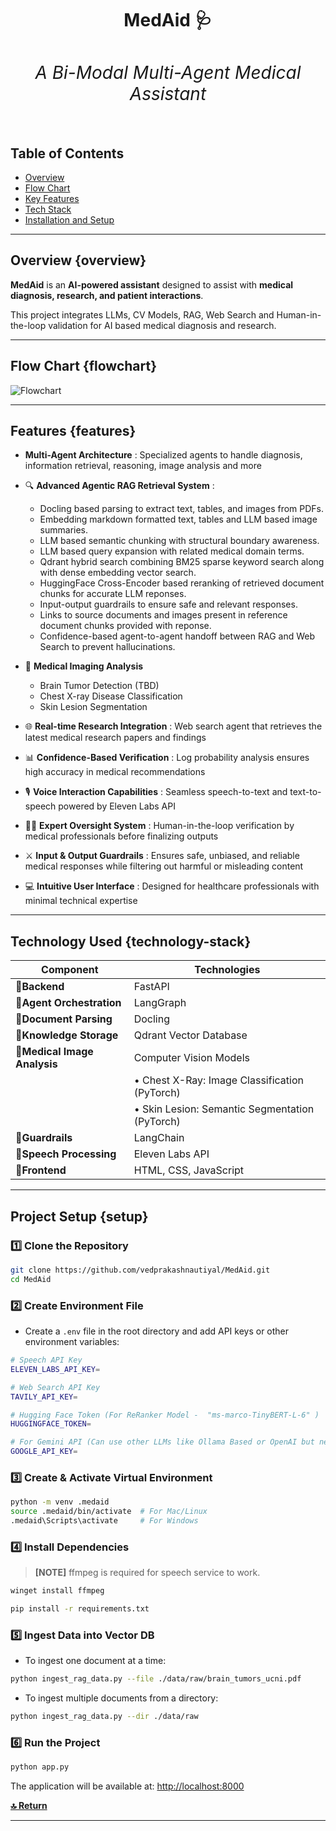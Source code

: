 <h1 align="center"><strong>MedAid 🩺 <h6 align="center">A Bi-Modal Multi-Agent Medical Assistant</h6></strong></h1>

## Table of Contents

- [Overview](#overview)
- [Flow Chart](#flowchart "flowchart")
- [Key Features](#features)
- [Tech Stack](technology-stack)
- [Installation and Setup](setup)

---

## Overview {overview}

**MedAid** is an **AI-powered assistant** designed to assist with **medical diagnosis, research, and patient interactions**.

This project integrates LLMs, CV Models, RAG, Web Search and Human-in-the-loop validation for AI based medical diagnosis and research.

---

## Flow Chart  {flowchart}

![Flowchart](assets/flowchart.svg)

---

<!-- ## 🌟 Key Features  <a name="key-features"></a>
✅ **Multi-Agent System** – Separate agents handle different tasks (diagnosis, retrieval, reasoning, etc.).  
✅ **RAG-based Retrieval** – Uses Qdrant for vector search & hybrid retrieval techniques.  
✅ **Medical Image Analysis** – Supports **brain tumor segmentation, chest X-ray disease detection, and skin lesion classification**.  
✅ **Web Search Agent** – Fetches the latest medical research when required.  
✅ **Confidence Score Check** – Ensures high accuracy with log probability-based verification.  
✅ **Speech-to-Text & Text-to-Speech** – Uses **Eleven Labs API** for voice interactions.  
✅ **Human-in-the-Loop Verification** – Medical professionals validate the AI’s results before final output.  
✅ **Intuitive UI** – Built for seamless user experience.  

---

## 🛠️ Tech Stack  <a name="tech-stack"></a>
🔹 **Backend**: FastAPI 🚀  
🔹 **Multi-Agent Orchestration**: LangGraph + LangChain 🤖  
🔹 **Vector Database**: Qdrant (for retrieval-augmented generation) 🔍  
🔹 **Medical Image Analysis**: Computer vision models (Brain Tumor - Semantic Segmentation, Chest X-ray - Object Detection, Skin Lesion - Classification) 🏥  
🔹 **Speech Processing**: Eleven Labs API 🎙️  
🔹 **UI**: HTML, CSS, JS 🌐  
🔹 **Deployment**: Docker 🛠️   -->

## Features {features}

- **Multi-Agent Architecture** : Specialized agents to handle diagnosis, information retrieval, reasoning, image analysis and more
- 🔍 **Advanced Agentic RAG Retrieval System** :

  - Docling based parsing to extract text, tables, and images from PDFs.
  - Embedding markdown formatted text, tables and LLM based image summaries.
  - LLM based semantic chunking with structural boundary awareness.
  - LLM based query expansion with related medical domain terms.
  - Qdrant hybrid search combining BM25 sparse keyword search along with dense embedding vector search.
  - HuggingFace Cross-Encoder based reranking of retrieved document chunks for accurate LLM reponses.
  - Input-output guardrails to ensure safe and relevant responses.
  - Links to source documents and images present in reference document chunks provided with reponse.
  - Confidence-based agent-to-agent handoff between RAG and Web Search to prevent hallucinations.
- 🏥 **Medical Imaging Analysis**

  - Brain Tumor Detection (TBD)
  - Chest X-ray Disease Classification
  - Skin Lesion Segmentation
- 🌐 **Real-time Research Integration** : Web search agent that retrieves the latest medical research papers and findings
- 📊 **Confidence-Based Verification** : Log probability analysis ensures high accuracy in medical recommendations
- 🎙️ **Voice Interaction Capabilities** : Seamless speech-to-text and text-to-speech powered by Eleven Labs API
- 👩‍⚕️ **Expert Oversight System** : Human-in-the-loop verification by medical professionals before finalizing outputs
- ⚔️ **Input & Output Guardrails** : Ensures safe, unbiased, and reliable medical responses while filtering out harmful or misleading content
- 💻 **Intuitive User Interface** : Designed for healthcare professionals with minimal technical expertise

---

## Technology Used  {technology-stack}

| Component                          | Technologies                                    |
| ---------------------------------- | ----------------------------------------------- |
| 🔹**Backend**                | FastAPI                                         |
| 🔹**Agent Orchestration**    | LangGraph                                       |
| 🔹**Document Parsing**       | Docling                                         |
| 🔹**Knowledge Storage**      | Qdrant Vector Database                          |
| 🔹**Medical Image Analysis** | Computer Vision Models                          |
|                                    | • Chest X-Ray: Image Classification (PyTorch)  |
|                                    | • Skin Lesion: Semantic Segmentation (PyTorch) |
| 🔹**Guardrails**             | LangChain                                       |
| 🔹**Speech Processing**      | Eleven Labs API                                 |
| 🔹**Frontend**               | HTML, CSS, JavaScript                           |

---

## Project Setup {setup}

### 1️⃣ Clone the Repository

```bash
git clone https://github.com/vedprakashnautiyal/MedAid.git
cd MedAid
```

### 2️⃣ Create Environment File

- Create a `.env` file in the root directory and add API keys or other environment variables:

```bash
# Speech API Key 
ELEVEN_LABS_API_KEY=

# Web Search API Key
TAVILY_API_KEY=

# Hugging Face Token (For ReRanker Model -  "ms-marco-TinyBERT-L-6" )
HUGGINGFACE_TOKEN=

# For Gemini API (Can use other LLMs like Ollama Based or OpenAI but need code modification)
GOOGLE_API_KEY=
```

### 3️⃣ Create & Activate Virtual Environment

```bash
python -m venv .medaid
source .medaid/bin/activate  # For Mac/Linux
.medaid\Scripts\activate     # For Windows  
```

### 4️⃣ Install Dependencies

> **[NOTE]**
> ffmpeg is required for speech service to work.

```bash
winget install ffmpeg
```

```bash
pip install -r requirements.txt  
```

### 5️⃣ Ingest Data into Vector DB

- To ingest one document at a time:

```bash
python ingest_rag_data.py --file ./data/raw/brain_tumors_ucni.pdf
```

- To ingest multiple documents from a directory:

```bash
python ingest_rag_data.py --dir ./data/raw
```

### 6️⃣ Run the Project

```bash
python app.py
```

The application will be available at: [http://localhost:8000](http://localhost:8000)

[**🔝 Return**](#top)

---
